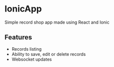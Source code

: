 # IonicApp
Simple record shop app made using React and Ionic

## Features
- Records listing
- Ability to save, edit or delete records
- Websocket updates
